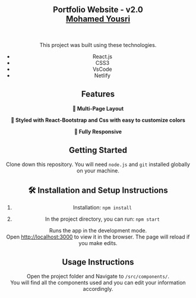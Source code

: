 <h2 align="center">
  Portfolio Website - v2.0<br/>
  <a href="https://soumyajit.vercel.app/" target="_blank">Mohamed Yousri</a>
</h2>
<div align="center">
<!--   <img alt="Demo" src="./Images/readme-img1.png" />
</div> -->

<br/>






This project was built using these technologies.

- React.js  
- CSS3
- VsCode
- Netlify

## Features

**📖 Multi-Page Layout**

**🎨 Styled with React-Bootstrap and Css with easy to customize colors**

**📱 Fully Responsive**

## Getting Started

Clone down this repository. You will need `node.js` and `git` installed globally on your machine.

## 🛠 Installation and Setup Instructions

1. Installation: `npm install`

2. In the project directory, you can run: `npm start`

Runs the app in the development mode.\
Open [http://localhost:3000](http://localhost:3000) to view it in the browser.
The page will reload if you make edits.

## Usage Instructions

Open the project folder and Navigate to `/src/components/`. <br/>
You will find all the components used and you can edit your information accordingly.


